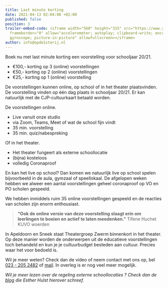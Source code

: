 ```yaml
---
title: Last minute korting
date: 2021-04-13 02:04:00 +02:00
published: false
position: 3
trailer-embed-code: <iframe width="560" height="315" src="https://www.youtube.com/embed/vwLyG9S7488"
  frameborder="0" allow="accelerometer; autoplay; clipboard-write; encrypted-media;
  gyroscope; picture-in-picture" allowfullscreen></iframe>
author: info@opde1sterij.nl
---
```


Boek nu met last minute korting een voorstelling voor schooljaar 20/21.

- €100,- korting op 3 (online) voorstellingen  
- €50,- korting op 2 (online) voorstellingen 
- €25,- korting op 1 (online) voorstelling  

De voorstellingen kunnen online, op school of in het theater plaatsvinden. De voorstelling vinden op één dag plaats in schooljaar 20/21. Er kan natuurlijk met de CJP-cultuurkaart betaald worden.

De voorstellingen online. 
- Live vanuit onze studio
- via Zoom, Teams, Meet of wat de school fijn vindt
- 35 min. voorstelling
- 35 min. quiz/nabespreking

Of in het theater. 
- Het theater fungeert als externe schoollocatie 
- (bijna) kosteloos
- volledig Coronaproof

En kan het live op school? Dan komen we natuurlijk live op school spelen bijvoorbeeld in de aula, gymzaal of speellokaal. De afgelopen weken hebben we alweer een aantal voorstellingen geheel coronaproof op VO en PO scholen gespeeld. 

We hebben inmiddels ruim 35 online voorstellingen gespeeld en de reacties van scholen zijn enorm enthousiast.

>  **“Ook de online versie van deze voorstelling slaagt erin om leerlingen te boeien en actief te laten meedenken.”** Tifene Huchet KUVO woerden

In Apeldoorn en Sneek staat Theatergroep Zwerm binnenkort in het theater. Op deze manier worden de onderwerpen uit de educatieve voorstellingen toch behandeld en kun je je cultuurbudget besteden aan cultuur. Precies waar het voor bedoeld is.

Wil je meer weten? Check dan de video of neem contact met ons op, bel <a href="tel:+31232052482" title="Bel Op de eerste rij">023 - 205 2482</a>  of [mail](mailto:boekingen@opde1sterij.nl). In overleg is er nog veel meer mogelijk.

*Wil je meer lezen over de regeling externe schoollocaties ? Check dan de [blog](https://www.opde1sterij.nl/blog/externe-schoollocatie/) die Esther Hulst hierover schreef.*
